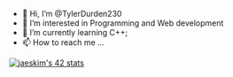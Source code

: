 - 👋 Hi, I’m @TylerDurden230
- 👀 I’m interested in Programming and Web development
- 🌱 I’m currently learning C++;
- 📫 How to reach me ...

<!---
TylerDurden230/TylerDurden230 is a ✨ special ✨ repository because its `README.md` (this file) appears on your GitHub profile.
You can click the Preview link to take a look at your changes.
--->


[![jaeskim's 42 stats](https://badge42.herokuapp.com/api/stats/fd-agnes?privacyEmail=true)](https://github.com/JaeSeoKim/badge42)

